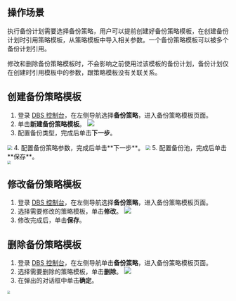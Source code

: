 
## 操作场景
执行备份计划需要选择备份策略，用户可以提前创建好备份策略模板，在创建备份计划时引用策略模板，从策略模板中导入相关参数。一个备份策略模板可以被多个备份计划引用。

修改和删除备份策略模板时，不会影响之前使用过该模板的备份计划，备份计划仅在创建时引用模板中的参数，跟策略模板没有关联关系。

## 创建备份策略模板
1. 登录 [DBS 控制台](https://console.cloud.tencent.com/dbs)，在左侧导航选择**备份策略**，进入备份策略模板页面。
2. 单击**新建备份策略模板**。
![](https://qcloudimg.tencent-cloud.cn/raw/45854e9a09fa30b66399be371c922d88.png)
3. 配置备份类型，完成后单击**下一步**。
<img src="https://qcloudimg.tencent-cloud.cn/raw/1c42115ac9251a3e5297e4435d6a8190.png" style="zoom:67%;" />
4. 配置备份策略参数，完成后单击**下一步**。
<img src="https://qcloudimg.tencent-cloud.cn/raw/540948847162fac822dc30aed9ea7f0e.png" style="zoom:67%;" />
5. 配置备份池，完成后单击**保存**。<br>
<img src="https://qcloudimg.tencent-cloud.cn/raw/2c77c51670e73c4408b39490c0e42afc.png" style="zoom:50%;" />

## 修改备份策略模板
1. 登录 [DBS 控制台](https://console.cloud.tencent.com/dbs)，在左侧导航选择**备份策略**，进入备份策略模板页面。
2. 选择需要修改的策略模板，单击**修改**。
![](https://qcloudimg.tencent-cloud.cn/raw/c16800683ac4bc7626ffb634e1f86f4d.png)
3. 修改完成后，单击**保存**。

## 删除备份策略模板
1. 登录 [DBS 控制台](https://console.cloud.tencent.com/dbs)，在左侧导航单击**备份策略**，进入备份策略模板页面。
2. 选择需要删除的策略模板，单击**删除**。
![](https://qcloudimg.tencent-cloud.cn/raw/ff01f046e12213127b28d2d443462423.png)
3. 在弹出的对话框中单击**确定**。<br>
<img src="https://qcloudimg.tencent-cloud.cn/raw/37d67cc0bbca405b9f02095dab910da5.png" style="zoom:40%;" />

   
